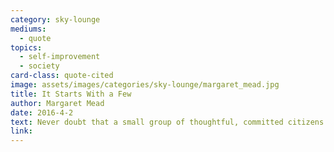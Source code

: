 ```yaml
---
category: sky-lounge
mediums:
  - quote
topics:
  - self-improvement
  - society
card-class: quote-cited
image: assets/images/categories/sky-lounge/margaret_mead.jpg
title: It Starts With a Few
author: Margaret Mead
date: 2016-4-2
text: Never doubt that a small group of thoughtful, committed citizens can change the world; indeed, it's the only thing that ever has.
link:
---
```

